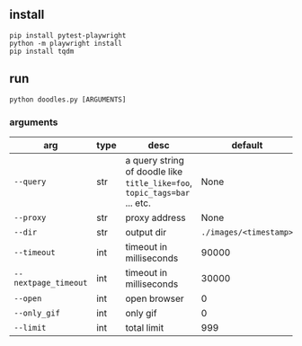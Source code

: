 ## install

```
pip install pytest-playwright
python -m playwright install
pip install tqdm
```

## run

```
python doodles.py [ARGUMENTS]
```

### arguments

arg|type|desc|default|required
---|---|---|---|---
`--query`|str|a query string of doodle like `title_like=foo`, `topic_tags=bar` ... etc. |None|True
`--proxy`|str|proxy address|None|False
`--dir`|str|output dir|`./images/<timestamp>`|False
`--timeout`|int|timeout in milliseconds|90000|False
`--nextpage_timeout`|int|timeout in milliseconds|30000|False
`--open`|int|open browser|0|False
`--only_gif`|int|only gif|0|False
`--limit`|int|total limit|999|False